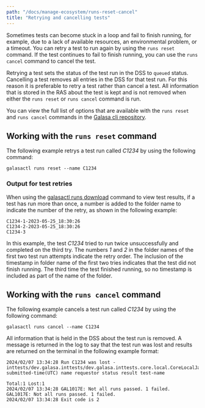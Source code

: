 ```yaml
---
path: "/docs/manage-ecosystem/runs-reset-cancel"
title: "Retrying and cancelling tests"
---
```



Sometimes tests can become stuck in a loop and fail to finish running, for example, due to a lack of available resources, an environmental problem, or a timeout. You can retry a test to run again by using the `runs reset` command. If the test continues to fail to finish running, you can use the `runs cancel` command to cancel the test. 

Retrying a test sets the status of the test run in the DSS to `queued` status. Cancelling a test removes all entries in the DSS for that test run. For this reason it is preferable to retry a test rather than cancel a test. All information that is stored in the RAS about the test is kept and is not removed when either the `runs reset` or `runs cancel` command is run.


You can view the full list of options that are available with the `runs reset` and `runs cancel` commands in the 
<a href="https://github.com/galasa-dev/cli/blob/main/docs/generated/galasactl_runs.md" target="_blank">Galasa cli repository</a>.

## Working with the `runs reset` command

The following example retrys a test run called _C1234_ by using the following command: 

```
galasactl runs reset --name C1234
```

### Output for test retries

When using the [galasactl runs download](ecosystem-cli-runs-download) command to view test results, if a test has run more than once, a number is added to the folder name to indicate the number of the retry, as shown in the following example:

```
C1234-1-2023-05-25_18:30:26
C1234-2-2023-05-25_18:30:26
C1234-3
```

In this example, the test _C1234_ tried to run twice unsuccessfully and completed on the third try. The numbers _1_ and _2_ in the folder names of the first two test run attempts indicate the retry order. The inclusion of the timestamp in folder name of the first two tries indicates that the test did not finish running. The third time the test finished running, so no timestamp is included as part of the name of the folder. 

## Working with the `runs cancel` command

The following example cancels a test run called _C1234_ by using the following command: 

```
galasactl runs cancel --name C1234
```

All information that is held in the DSS about the test run is removed. A message is returned in the log to say that the test run was lost and results are returned on the terminal in the following example format: 

```
2024/02/07 13:34:28 Run C1234 was lost - inttests/dev.galasa.inttests/dev.galasa.inttests.core.local.CoreLocalJava11Ubuntu
submitted-time(UTC) name requestor status result test-name

Total:1 Lost:1
2024/02/07 13:34:28 GAL1017E: Not all runs passed. 1 failed.
GAL1017E: Not all runs passed. 1 failed.
2024/02/07 13:34:28 Exit code is 2
```



